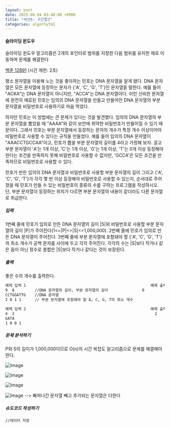 ```yaml
---
layout: post
date: 2025-06-04 03:48:00 +0900
title: "섹션6: 구간합3"
categories: algorhytm1
---
```

#### 슬라이딩 윈도우
슬라이딩 윈도우 알고리즘은 2개의 포인터로 범위를 지정한 다음 범위를 유지한 채로 이동하며 문제를 해결한다


[백준 12891](https://www.acmicpc.net/problem/12891)
(시간 제한: 2초)


평소 문자열을 이용해 노는 것을 좋아하는 민호는 DNA 문자열을 알게 됐다. DNA 문자열은 모든 문자열에 등장하는 문자가 {'A', 'C', 'G', 'T'}인 문자열을 말한다.
예를 들어 "ACKA"는 DNA 문자열이 아니지만, "ACCA"는 DNA 문자열이다. 이런 신비한 문자열에 완전히 매료된 민호는 임의의 DNA 문자열을 만들고 만들어진 DNA 문자열의 
부분 문자열을 비밀번호로 사용하기로 마음 먹었다. 

하지만 민호는 이 방법에는 큰 문제가 있다는 것을 발견했다. 임의의 DNA 문자열의 부분 문자열을 뽑았을 때 "AAAA"와 같이 보안에 취약한 비밀번호가 만들어질 수 있기 때문이다. 
그래서 민호는 부분 문자열에서 등장하는 문자의 개수가 특정 개수 이상이어야 비밀번호로 사용할 수 있다는 규칙을 만들었다. 예를 들어 임의의 DNA 문자열이 "AAACCTGCCAA"이고, 
민호가 뽑을 부분 문자열의 길이를 4라고 가정해 보자. 긜고 부분 문자열이 'A'는 1개 이상, 'C'는 1개 이상, 'G'는 1개 이상, 'T'는 0개 이상 등장해야 한다는 조건을 
만족하지 못해 비밀번호로 사용할 수 없지만, 'GCCA'은 모든 조건을 만족하므로 비밀번호로 사용할 수 있다. 

민호가 만든 임의의 DNA 문자열과 비밀번호로 사용할 부분 문자열의 길이 그리고 {'A', 'C', 'G', 'T'}가 각각 몇 번 이상 등장해야 비밀번호로 사용할 수 있는지, 
순서대로 주어졌을 때 민호가 만들 수 있는 비밀번호의 종류의 수를 구하는 프로그램을 작성하시오.
단, 부분 문자열이 등장하는 위치가 다르면 부분 문자열의 내용이 같더라도 다른 문자열로 취급한다.

##### 입력
1번째 줄에 민호가 임의로 만든 DNA 문자열의 길이 |S|와 비밀번호로 사용할 부분 문자열의 길이 |P|가 주어진다(1<=|P|<=|S|<=1,000,000).
2번째 줄에 민호가 임의로 만든 DNA 문자열이 주어진다.
3번째 줄에 부분 문자열에 포함돼야 할 {'A', 'C', 'G', 'T'}의 최소 개수가 공백 문자를 사이에 두고 각각 주어진다. 
각각의 수는 |S|보다 작거나 같은 음이 아닌 정수로 총합은 |S|보다 작거나 같다는 것이 보장된다.

##### 출력
좋은 수의 개수를 출력한다.
```bash
예제 입력 1                                                       예제 출력 1
9  8         //DNA 문자열의 길이, 부분 문자열의 길이               0
CCTGGATTG    //DNA 문자열
2 0 1 1      // 부분 문자열에 포함돼야 할 A, C, G, T의 최소 개수

예제 입력 2                                                       예제 출력 2
4  2                                                              2
GATA
1 0 0 1
```

##### 문제 분석하기
P와 S의 길이가 1,000,000이므로 O(n)의 시간 복잡도 알고리즘으로 문제를 해결해야 한다. 

![Image](https://github.com/user-attachments/assets/ed4715e5-ef36-4036-aa58-a54850da3552)


![Image](https://github.com/user-attachments/assets/e2ed077b-4701-4fc3-b9af-9892f7413c5c)

![Image](https://github.com/user-attachments/assets/ee152a34-8a0d-4bab-a4c1-3197bdd5f622)

![Image](https://github.com/user-attachments/assets/030dd7b8-d6d7-44ad-ad99-f733309a9ef0)
--> 빠져나간 문자열 빼고 추가되는 문자열은 더한다 

##### 슈도코드 작성하기
```bash
//데이터 저장

```





